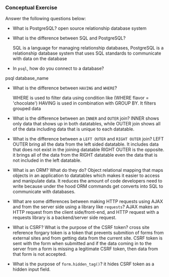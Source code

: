 ### Conceptual Exercise

Answer the following questions below:

- What is PostgreSQL?
  open source relationship database system

- What is the difference between SQL and PostgreSQL?

  SQL is a language for managing relationship databases, PostgreSQL is a relationship database system that uses SQL standards to communicate with data on the database

- In `psql`, how do you connect to a database?

psql database_name

- What is the difference between `HAVING` and `WHERE`?

  WHERE is used to filter data using condition like (WHERE flavor = 'chocolate')
  HAVING is used in combination with GROUP BY. It filters grouped data 

- What is the difference between an `INNER` and `OUTER` join?
INNER shows only data that shows up in both datatables, while OUTER join shows all of the data including data that is unique to each datatable. 

- What is the difference between a `LEFT OUTER` and `RIGHT OUTER` join?
LEFT OUTER bring all the data from the left sided datatable. It includes data that does not exist in the joining datatable
RIGHT OUTER is the opposite. it brings all of the data from the RIGHT datatable even the data that is not included in the left datatable. 


- What is an ORM? What do they do?
Object relational mapping that maps objects in an application to datatables which makes it easier to access and manipulate data. It reduces the amount of code developers need to write because under the hood ORM commands get converts into SQL to communicate with databases. 

- What are some differences between making HTTP requests using AJAX 
  and from the server side using a library like `requests`?
  AJAX makes an HTTP request from the client side/front-end, and HTTP request with a requests library is a backend/server side request. 

- What is CSRF? What is the purpose of the CSRF token?
cross site reference forgary token is a token that prevents submition of forms from external sites and from getting data from the current site. CSRF token is sent with the form when submitted and if the data coming in to the server from a form is missing a legitimate CSRF token, then data from that form is not accepted. 

- What is the purpose of `form.hidden_tag()`?
it hides CSRF token as a hidden input field. 
